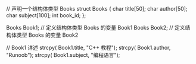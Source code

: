// 声明一个结构体类型 Books
struct Books
{
char  title[50];
char  author[50];
char  subject[100];
int   book_id;
};


Books Book1;        // 定义结构体类型 Books 的变量 Book1
Books Book2;        // 定义结构体类型 Books 的变量 Book2

// Book1 详述
strcpy( Book1.title, "C++ 教程");
strcpy( Book1.author, "Runoob");
strcpy( Book1.subject, "编程语言");
